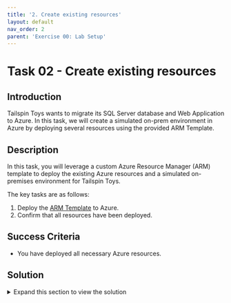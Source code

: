 ```yaml
---
title: '2. Create existing resources'
layout: default
nav_order: 2
parent: 'Exercise 00: Lab Setup'
---
```


# Task 02 - Create existing resources

## Introduction

Tailspin Toys wants to migrate its SQL Server database and Web Application to Azure. In this task, we will create a simulated on-prem environment in Azure by deploying several resources using the provided ARM Template.

## Description

In this task, you will leverage a custom Azure Resource Manager (ARM) template to deploy the existing Azure resources and a simulated on-premises environment for Tailspin Toys.

The key tasks are as follows:

1. Deploy the [ARM Template](https://github.com/microsoft/TechExcel-Securely-migrate-Windows-Server-and-SQL-Server-workloads-to-Azure/tree/main/Hands-on%20lab/resources/deployment) to Azure.
2. Confirm that all resources have been deployed.

## Success Criteria

* You have deployed all necessary Azure resources.

## Solution

<details markdown="block">
<summary>Expand this section to view the solution</summary>

1. Open a browser using "InPrivate" or "Incognito" mode, and navigate to the ARM template: [ARM Template on GitHub](https://github.com/microsoft/TechExcel-Securely-migrate-Windows-Server-and-SQL-Server-workloads-to-Azure/tree/main/Hands-on%20lab/resources/deployment).

2. Select **Deploy to Azure**. This will open a new browser tab to the Azure Portal for custom deployments.

    ![GitHub page with Deploy to Azure button highlighted](../../Hands-on%20lab/images/before-hol-deploy-to-azure.png "Deploy to Azure")

    > **Note**: If you're deploying to Azure Gov, select **Deploy to Azure Gov**.
    >
    > ![GitHub page with Deploy to Azure Gov button highlighted](../../Hands-on%20lab/images/before-hol-deploy-to-azuregov.png "Deploy to Azure Gov")

3. If prompted, sign in with an account that is an owner of the Azure Subscription.

4. Fill in the required ARM template parameters.
    - Create a new **Resource group**.
    - Set **Region** to `North Central US`.
    - Set **Deployment Location** to an Azure region where you have quota to deploy the needed resources. You can run the following Azure CLI to get a list of Azure Regions `az account list-locations -o table`.
    - Set `Azure Ad User Id` to the Azure AD `id` of the user that was previously copied from the Azure CLI.
    - Set `Azure Ad User Login` to the Azure AD `userPrincipalName` that was previously copied from the Azure CLI.
    - Set `Onprem VM Size` to a VM size that you have quota for.
    - Set `Sqlmi Sku` to `GP_Gen5`. This will deploy a *General Purpose - Generation 5* SQL Managed Instance.
    - Set `Sqlmi V Cores` to `8`. This will deploy a *8 VCores* SQL Managed Instance.
    - Select **Review + create**.

    ![Azure Portal Create a new deployment standard window with entries to add all options needed to deploy the ARM template.](../../Hands-on%20lab/images/CustomDeployment-laststep.png "Fill in the required ARM template parameters")

5. Agree to the Terms and conditions and select **Create**.

    The deployment is now underway. On average, this process can take anywhere between 2 to 4 hours to complete. It is important that you monitor the deployment progress to ensure there are no problems. You can monitor progress by selecting the notification bell in the upper right corner and selecting **Deployment in progress...**

>**Note**: While automation can make things simpler and repeatable, sometimes it can fail. If at any time during the ARM template deployment there is a failure, review the failure, delete the Resource Group, and try the ARM template again, adjusting for errors.

Once the ARM template is deployed, the status will change to complete. At this point, things are ready for you to go through the Hands-on lab.

You should follow all steps provided *before* performing the Hands-on lab.
</details>
